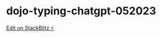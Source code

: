# dojo-typing-chatgpt-052023

[Edit on StackBlitz ⚡️](https://stackblitz.com/edit/vitejs-vite-uwauqy)